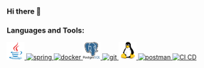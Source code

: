 ### Hi there 👋

<!--
**Nursul7an/Nursul7an** is a ✨ _special_ ✨ repository because its `README.md` (this file) appears on your GitHub profile.

Here are some ideas to get you started:

- 🔭 I’m currently working on **Java** and **SpringBoot**
- 👯 I’m looking to collaborate on ...
- 🤔 I’m looking for help with ...
- 💬 Ask me about 
- 📫 How to reach me: 60.nursultank@gmail.com
- ⚡ Fun fact: ...
-->
</p>
<h3 align="left">Languages and Tools:</h3>
<p align="left">
<a href="https://www.java.com" target="_blank" rel="noreferrer"> <img src="https://raw.githubusercontent.com/devicons/devicon/master/icons/java/java-original.svg" alt="java" width="40" height="40"/> </a>
<a href="https://spring.io/" target="_blank" rel="noreferrer"> <img src="https://www.vectorlogo.zone/logos/springio/springio-icon.svg" alt="spring" width="40" height="40"/> </a>
<a href="" target="_blank" rel="noreferrer"> <img src="https://static.cdnlogo.com/logos/d/56/docker.svg" alt="docker" width="50" height="50"/> </a>
<a href="https://www.postgresql.org" target="_blank" rel="noreferrer"> <img src="https://raw.githubusercontent.com/devicons/devicon/master/icons/postgresql/postgresql-original-wordmark.svg" alt="postgresql" width="40" height="40"/> </a> 
<a href="https://git-scm.com/" target="_blank" rel="noreferrer"> <img src="https://www.vectorlogo.zone/logos/git-scm/git-scm-icon.svg" alt="git" width="40" height="40"/> </a> 
<a href="https://www.linux.org/" target="_blank" rel="noreferrer"> <img src="https://raw.githubusercontent.com/devicons/devicon/master/icons/linux/linux-original.svg" alt="linux" width="40" height="40"/> </a> 
<a href="https://postman.com" target="_blank" rel="noreferrer"> <img src="https://www.vectorlogo.zone/logos/getpostman/getpostman-icon.svg" alt="postman" width="40" height="40"/> </a> 
  <a href="https://github.com/features/actions" target="_blank" rel="noreferrer"> <img src="https://www.google.com/url?sa=i&url=https%3A%2F%2Fwww.mabl.com%2Fblog%2Fwhat-is-cicd&psig=AOvVaw1J02ht2vqzNCMYgW_tFdf_&ust=1675890911916000&source=images&cd=vfe&ved=2ahUKEwjjn5WlqoT9AhUnmIsKHSDLArMQjRx6BAgAEAo" alt="CI CD" width="40" height="40"/> </a>
</p>
